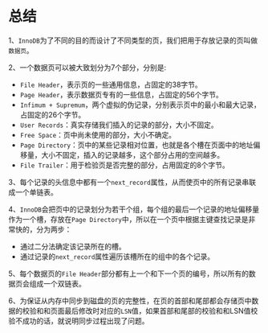# 总结

1、`InnoDB`为了不同的目的而设计了不同类型的页，我们把用于存放记录的页叫做`数据页`。

2、一个数据页可以被大致划分为7个部分，分别是:

   * `File Header`，表示页的一些通用信息，占固定的38字节。
   * `Page Header`，表示数据页专有的一些信息，占固定的56个字节。
   * `Infimum + Supremum`，两个虚拟的伪记录，分别表示页中的最小和最大记录，占固定的26个字节。
   * `User Records`：真实存储我们插入的记录的部分，大小不固定。
   * `Free Space`：页中尚未使用的部分，大小不确定。
   * `Page Directory`：页中的某些记录相对位置，也就是各个槽在页面中的地址偏移量，大小不固定，插入的记录越多，这个部分占用的空间越多。
   * `File Trailer`：用于检验页是否完整的部分，占用固定的8个字节。

3、每个记录的头信息中都有一个`next_record`属性，从而使页中的所有记录串联成一个单链表。

4、`InnoDB`会把页中的记录划分为若干个组，每个组的最后一个记录的地址偏移量作为一个槽，存放在`Page Directory`中，所以在一个页中根据主键查找记录是非常快的，分为两步：

  * 通过二分法确定该记录所在的槽。 
  * 通过记录的`next_record`属性遍历该槽所在的组中的各个记录。

5、每个数据页的`File Header`部分都有上一个和下一个页的编号，所以所有的数据页会组成一个双链表。

6、为保证从内存中同步到磁盘的页的完整性，在页的首部和尾部都会存储页中数据的校验和和页面最后修改时对应的`LSN`值，如果首部和尾部的校验和和LSN值校验不成功的话，就说明同步过程出现了问题。